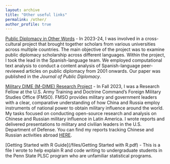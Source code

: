 ```yaml
---
layout: archive
title: "Other useful links"
permalink: /other/
author_profile: true
---
```


[Public Diplomacy in Other Words](https://pdother.netlify.app/) - In 2023-24, I was involved in a cross-cultural project that brought together scholars from various universities across multiple countries. The main objective of the project was to examine public diplomacy scholarship across different languages. Within the project, I took the lead in the Spanish-language team. We employed computational text analysis to conduct a content analysis of Spanish-language peer-reviewed articles on public diplomacy from 2001 onwards. Our paper was published in the <i>Journal of Public Diplomacy</i>.

[Military DIME (M-DIME) Research Project](https://fmso.tradoc.army.mil/military-dime-m-dime-research-project/) - In Fall 2023, I was a Research Fellow at the U.S. Army Training and Doctrine Command’s Foreign Military Studies Office (FMSO). FMSO provides military and government leaders with a clear, comparative understanding of how China and Russia employ instruments of national power to obtain military influence around the world. My tasks focused on conducting open-source research and analysis on Chinese and Russian military influence in Latin America.	I wrote reports and delivered presentations to military and civilian leaders in the U.S. Department of Defense. You can find my reports tracking Chinese and Russian activities abroad [HERE](https://fmso.tradoc.army.mil/military-dime-m-dime-research-project/).

[Getting Started with R Guide](/files/Getting Started with R.pdf) - This is a file I wrote to help explain R and code writing to undergraduate students in the Penn State PLSC program who are unfamiliar statistical programs.

<!--
[Department profile](https://polisci.la.psu.edu/people/amv5718/) - Department of Political Science at Penn State University

[Department profile](https://asian.la.psu.edu/people/angel-m-villegas-cruz/) - Department of Asian Studies at Penn State University
-->
